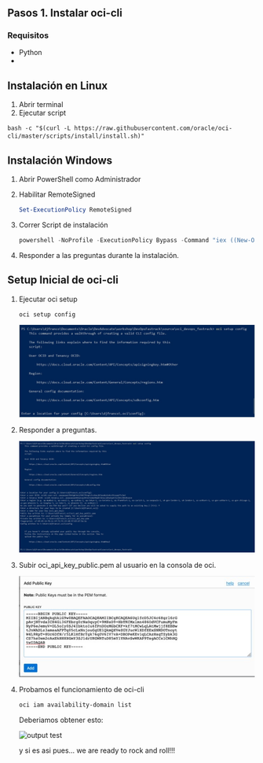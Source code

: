 #

## Pasos 1. Instalar oci-cli

### Requisitos

- Python
- 

## Instalación en Linux

1. Abrir terminal
2. Ejecutar script
```shell
bash -c "$(curl -L https://raw.githubusercontent.com/oracle/oci-cli/master/scripts/install/install.sh)"
```

## Instalación Windows

1. Abrir PowerShell como Administrador

2. Habilitar RemoteSigned

   ```powershell
   Set-ExecutionPolicy RemoteSigned
   ```

3. Correr Script de instalación

   ```powershell
   powershell -NoProfile -ExecutionPolicy Bypass -Command "iex ((New-Object System.Net.WebClient).DownloadString('https://raw.githubusercontent.com/oracle/oci-cli/master/scripts/install/install.ps1'))"
   ```

4. Responder a las preguntas durante la instalación.

## Setup Inicial de oci-cli 

1. Ejecutar oci setup

   ```shell
   oci setup config
   ```

   ![oci setup](/img/ocicli/oci_setup_config.jpg)

2. Responder a preguntas.

   <img src="/img/oci_setup_config_qa.jpg" alt="seup qa" style="zoom:50%;" />

3. Subir oci_api_key_public.pem al usuario en la consola de oci.

   ![api paste](/img/ocicli/api_key_on_oci.jpg)

4. Probamos el funcionamiento de oci-cli

   ```powershell
   oci iam availability-domain list
   ```

   Deberiamos obtener esto:

   ![output test](/img/ocicli/oci_stup_test.jpg)

   y si es asi pues... we are ready to rock and roll!!!

   